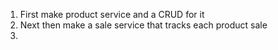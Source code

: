 1. First make product service and a CRUD for it
2. Next then make a sale service that tracks each product sale
3. 